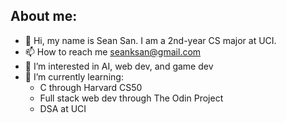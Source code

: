 ## About me:
- 👋 Hi, my name is Sean San. I am a 2nd-year CS major at UCI.
- 📫 How to reach me seanksan@gmail.com  
- 👀 I’m interested in AI, web dev, and game dev
- 🌱 I’m currently learning:
  - C through Harvard CS50
  - Full stack web dev through The Odin Project
  - DSA at UCI
 


<!---
SeanSan06/SeanSan06 is a ✨ special ✨ repository because its `README.md` (this file) appears on your GitHub profile.
You can click the Preview link to take a look at your changes.
--->
